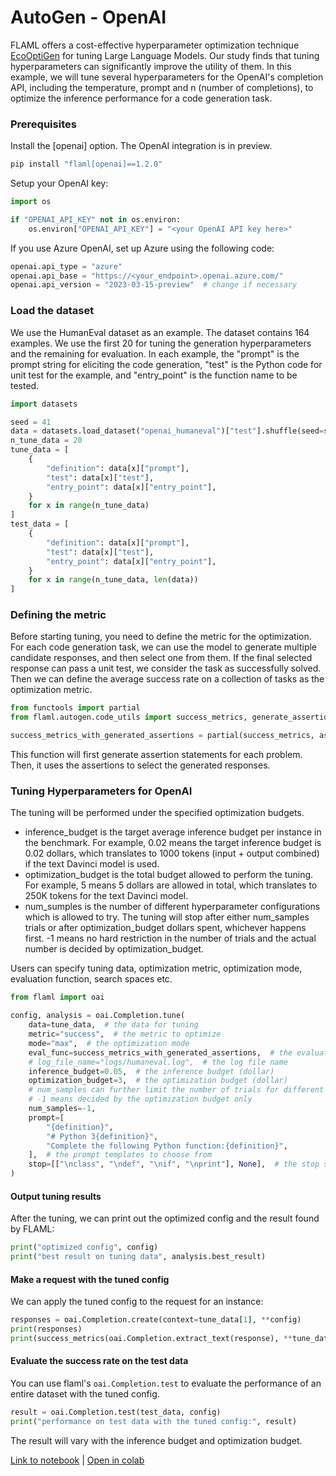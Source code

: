 # AutoGen - OpenAI

FLAML offers a cost-effective hyperparameter optimization technique [EcoOptiGen](https://arxiv.org/abs/2303.04673) for tuning Large Language Models. Our study finds that tuning hyperparameters can significantly improve the utility of them.
In this example, we will tune several hyperparameters for the OpenAI's completion API, including the temperature, prompt and n (number of completions), to optimize the inference performance for a code generation task.

### Prerequisites

Install the [openai] option. The OpenAI integration is in preview.
```bash
pip install "flaml[openai]==1.2.0"
```

Setup your OpenAI key:
```python
import os

if "OPENAI_API_KEY" not in os.environ:
    os.environ["OPENAI_API_KEY"] = "<your OpenAI API key here>"
```

If you use Azure OpenAI, set up Azure using the following code:

```python
openai.api_type = "azure"
openai.api_base = "https://<your_endpoint>.openai.azure.com/"
openai.api_version = "2023-03-15-preview"  # change if necessary
```

### Load the dataset

We use the HumanEval dataset as an example. The dataset contains 164 examples. We use the first 20 for tuning the generation hyperparameters and the remaining for evaluation. In each example, the "prompt" is the prompt string for eliciting the code generation, "test" is the Python code for unit test for the example, and "entry_point" is the function name to be tested.

```python
import datasets

seed = 41
data = datasets.load_dataset("openai_humaneval")["test"].shuffle(seed=seed)
n_tune_data = 20
tune_data = [
    {
        "definition": data[x]["prompt"],
        "test": data[x]["test"],
        "entry_point": data[x]["entry_point"],
    }
    for x in range(n_tune_data)
]
test_data = [
    {
        "definition": data[x]["prompt"],
        "test": data[x]["test"],
        "entry_point": data[x]["entry_point"],
    }
    for x in range(n_tune_data, len(data))
]
```

### Defining the metric

Before starting tuning, you need to define the metric for the optimization. For each code generation task, we can use the model to generate multiple candidate responses, and then select one from them. If the final selected response can pass a unit test, we consider the task as successfully solved. Then we can define the average success rate on a collection of tasks as the optimization metric.

```python
from functools import partial
from flaml.autogen.code_utils import success_metrics, generate_assertions

success_metrics_with_generated_assertions = partial(success_metrics, assertions=generate_assertions)
```

This function will first generate assertion statements for each problem. Then, it uses the assertions to select the generated responses.

### Tuning Hyperparameters for OpenAI

The tuning will be performed under the specified optimization budgets.

* inference_budget is the target average inference budget per instance in the benchmark. For example, 0.02 means the target inference budget is 0.02 dollars, which translates to 1000 tokens (input + output combined) if the text Davinci model is used.
* optimization_budget is the total budget allowed to perform the tuning. For example, 5 means 5 dollars are allowed in total, which translates to 250K tokens for the text Davinci model.
* num_sumples is the number of different hyperparameter configurations which is allowed to try. The tuning will stop after either num_samples trials or after optimization_budget dollars spent, whichever happens first. -1 means no hard restriction in the number of trials and the actual number is decided by optimization_budget.

Users can specify tuning data, optimization metric, optimization mode, evaluation function, search spaces etc.

```python
from flaml import oai

config, analysis = oai.Completion.tune(
    data=tune_data,  # the data for tuning
    metric="success",  # the metric to optimize
    mode="max",  # the optimization mode
    eval_func=success_metrics_with_generated_assertions,  # the evaluation function to return the success metrics
    # log_file_name="logs/humaneval.log",  # the log file name
    inference_budget=0.05,  # the inference budget (dollar)
    optimization_budget=3,  # the optimization budget (dollar)
    # num_samples can further limit the number of trials for different hyperparameter configurations;
    # -1 means decided by the optimization budget only
    num_samples=-1,
    prompt=[
        "{definition}",
        "# Python 3{definition}",
        "Complete the following Python function:{definition}",
    ],  # the prompt templates to choose from
    stop=[["\nclass", "\ndef", "\nif", "\nprint"], None],  # the stop sequences
)
```

#### Output tuning results

After the tuning, we can print out the optimized config and the result found by FLAML:

```python
print("optimized config", config)
print("best result on tuning data", analysis.best_result)
```

#### Make a request with the tuned config

We can apply the tuned config to the request for an instance:

```python
responses = oai.Completion.create(context=tune_data[1], **config)
print(responses)
print(success_metrics(oai.Completion.extract_text(response), **tune_data[1]))
```

#### Evaluate the success rate on the test data

You can use flaml's `oai.Completion.test` to evaluate the performance of an entire dataset with the tuned config.

```python
result = oai.Completion.test(test_data, config)
print("performance on test data with the tuned config:", result)
```

The result will vary with the inference budget and optimization budget.

[Link to notebook](https://github.com/microsoft/FLAML/blob/main/notebook/autogen_openai.ipynb) | [Open in colab](https://colab.research.google.com/github/microsoft/FLAML/blob/main/notebook/autogen_openai.ipynb)
